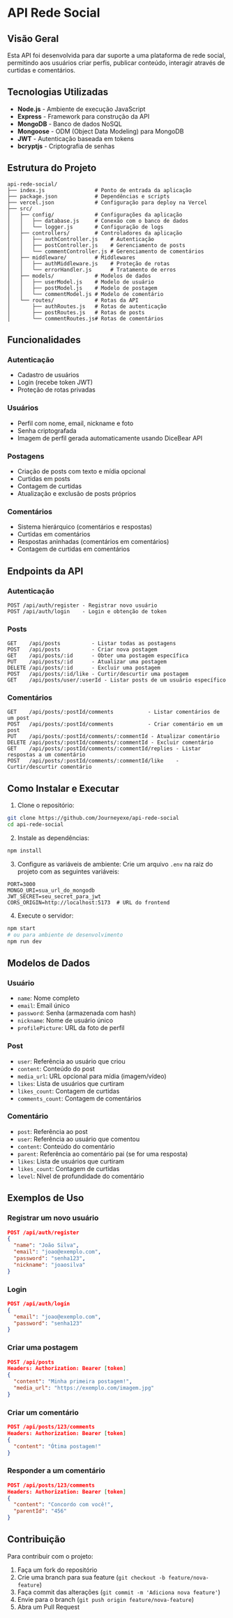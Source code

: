 # API Rede Social

## Visão Geral

Esta API foi desenvolvida para dar suporte a uma plataforma de rede social, permitindo aos usuários criar perfis, publicar conteúdo, interagir através de curtidas e comentários.

## Tecnologias Utilizadas

- **Node.js** - Ambiente de execução JavaScript
- **Express** - Framework para construção da API
- **MongoDB** - Banco de dados NoSQL
- **Mongoose** - ODM (Object Data Modeling) para MongoDB
- **JWT** - Autenticação baseada em tokens
- **bcryptjs** - Criptografia de senhas

## Estrutura do Projeto

```
api-rede-social/
├── index.js                # Ponto de entrada da aplicação
├── package.json            # Dependências e scripts
├── vercel.json             # Configuração para deploy na Vercel
├── src/
│   ├── config/             # Configurações da aplicação
│   │   ├── database.js     # Conexão com o banco de dados
│   │   └── logger.js       # Configuração de logs
│   ├── controllers/        # Controladores da aplicação
│   │   ├── authController.js    # Autenticação
│   │   ├── postController.js    # Gerenciamento de posts
│   │   └── commentController.js # Gerenciamento de comentários
│   ├── middleware/         # Middlewares
│   │   ├── authMiddleware.js    # Proteção de rotas
│   │   └── errorHandler.js      # Tratamento de erros
│   ├── models/             # Modelos de dados
│   │   ├── userModel.js    # Modelo de usuário
│   │   ├── postModel.js    # Modelo de postagem
│   │   └── commentModel.js # Modelo de comentário
│   └── routes/             # Rotas da API
│       ├── authRoutes.js   # Rotas de autenticação
│       ├── postRoutes.js   # Rotas de posts
│       └── commentRoutes.js# Rotas de comentários
```

## Funcionalidades

### Autenticação

- Cadastro de usuários
- Login (recebe token JWT)
- Proteção de rotas privadas

### Usuários

- Perfil com nome, email, nickname e foto
- Senha criptografada
- Imagem de perfil gerada automaticamente usando DiceBear API

### Postagens

- Criação de posts com texto e mídia opcional
- Curtidas em posts
- Contagem de curtidas
- Atualização e exclusão de posts próprios

### Comentários

- Sistema hierárquico (comentários e respostas)
- Curtidas em comentários
- Respostas aninhadas (comentários em comentários)
- Contagem de curtidas em comentários

## Endpoints da API

### Autenticação

```
POST /api/auth/register - Registrar novo usuário
POST /api/auth/login    - Login e obtenção de token
```

### Posts

```
GET    /api/posts          - Listar todas as postagens
POST   /api/posts          - Criar nova postagem
GET    /api/posts/:id      - Obter uma postagem específica
PUT    /api/posts/:id      - Atualizar uma postagem
DELETE /api/posts/:id      - Excluir uma postagem
POST   /api/posts/:id/like - Curtir/descurtir uma postagem
GET    /api/posts/user/:userId - Listar posts de um usuário específico
```

### Comentários

```
GET    /api/posts/:postId/comments           - Listar comentários de um post
POST   /api/posts/:postId/comments           - Criar comentário em um post
PUT    /api/posts/:postId/comments/:commentId - Atualizar comentário
DELETE /api/posts/:postId/comments/:commentId - Excluir comentário
GET    /api/posts/:postId/comments/:commentId/replies - Listar respostas a um comentário
POST   /api/posts/:postId/comments/:commentId/like    - Curtir/descurtir comentário
```

## Como Instalar e Executar

1. Clone o repositório:
```bash
git clone https://github.com/Journeyexe/api-rede-social
cd api-rede-social
```

2. Instale as dependências:
```bash
npm install
```

3. Configure as variáveis de ambiente:
Crie um arquivo `.env` na raiz do projeto com as seguintes variáveis:
```
PORT=3000
MONGO_URI=sua_url_do_mongodb
JWT_SECRET=seu_secret_para_jwt
CORS_ORIGIN=http://localhost:5173  # URL do frontend
```

4. Execute o servidor:
```bash
npm start
# ou para ambiente de desenvolvimento
npm run dev
```

## Modelos de Dados

### Usuário
- `name`: Nome completo
- `email`: Email único
- `password`: Senha (armazenada com hash)
- `nickname`: Nome de usuário único
- `profilePicture`: URL da foto de perfil

### Post
- `user`: Referência ao usuário que criou
- `content`: Conteúdo do post
- `media_url`: URL opcional para mídia (imagem/vídeo)
- `likes`: Lista de usuários que curtiram
- `likes_count`: Contagem de curtidas
- `comments_count`: Contagem de comentários

### Comentário
- `post`: Referência ao post
- `user`: Referência ao usuário que comentou
- `content`: Conteúdo do comentário
- `parent`: Referência ao comentário pai (se for uma resposta)
- `likes`: Lista de usuários que curtiram
- `likes_count`: Contagem de curtidas
- `level`: Nível de profundidade do comentário

## Exemplos de Uso

### Registrar um novo usuário
```json
POST /api/auth/register
{
  "name": "João Silva",
  "email": "joao@exemplo.com",
  "password": "senha123",
  "nickname": "joaosilva"
}
```

### Login
```json
POST /api/auth/login
{
  "email": "joao@exemplo.com",
  "password": "senha123"
}
```

### Criar uma postagem
```json
POST /api/posts
Headers: Authorization: Bearer [token]
{
  "content": "Minha primeira postagem!",
  "media_url": "https://exemplo.com/imagem.jpg"
}
```

### Criar um comentário
```json
POST /api/posts/123/comments
Headers: Authorization: Bearer [token]
{
  "content": "Ótima postagem!"
}
```

### Responder a um comentário
```json
POST /api/posts/123/comments
Headers: Authorization: Bearer [token]
{
  "content": "Concordo com você!",
  "parentId": "456"
}
```

## Contribuição

Para contribuir com o projeto:

1. Faça um fork do repositório
2. Crie uma branch para sua feature (`git checkout -b feature/nova-feature`)
3. Faça commit das alterações (`git commit -m 'Adiciona nova feature'`)
4. Envie para o branch (`git push origin feature/nova-feature`)
5. Abra um Pull Request
